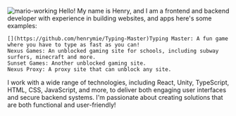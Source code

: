 ![mario-working](https://github.com/user-attachments/assets/a836aa23-1f1e-4c54-a0cb-1aede24c7706)
Hello! My name is Henry, and I am a frontend and backend developer with experience in building websites, and apps here's some examples:

    [](https://github.com/henrymie/Typing-Master)Typing Master: A fun game where you have to type as fast as you can!
    Nexus Games: An unblocked gaming site for schools, including subway surfers, minecraft and more.
    Sunset Games: Another unblocked gaming site.
    Nexus Proxy: A proxy site that can unblock any site.

I work with a wide range of technologies, including React, Unity, TypeScript, HTML, CSS, JavaScript, and more, to deliver both engaging user interfaces and secure backend systems. I'm passionate about creating solutions that are both functional and user-friendly!
